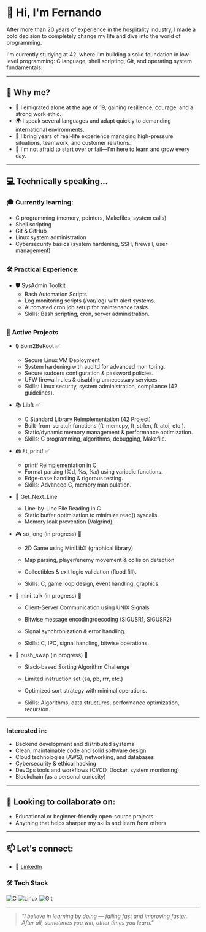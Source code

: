 # 👋 Hi, I'm Fernando

After more than 20 years of experience in the hospitality industry, I made a bold decision to completely change my life and dive into the world of programming.

I'm currently studying at 42, where I'm building a solid foundation in low-level programming: C language, shell scripting, Git, and operating system fundamentals.

---

## 🎯 Why me?

- 🛫 I emigrated alone at the age of 19, gaining resilience, courage, and a strong work ethic.
- 🌍 I speak several languages and adapt quickly to demanding international environments.
- 🧠 I bring years of real-life experience managing high-pressure situations, teamwork, and customer relations.
- 🔄 I'm not afraid to start over or fail—I'm here to learn and grow every day.

---

## 💻 Technically speaking...

### 🎓 Currently learning:

- C programming (memory, pointers, Makefiles, system calls)
- Shell scripting
- Git & GitHub
- Linux system administration
- Cybersecurity basics (system hardening, SSH, firewall, user management)
##

### 🛠️ Practical Experience:

- 🛡️ SysAdmin Toolkit
    -   Bash Automation Scripts
    -   Log monitoring scripts (/var/log) with alert systems.
    -   Automated cron job setup for maintenance tasks.
    -   Skills: Bash scripting, cron, server administration.
##

### 🔨 Active Projects  

- 🔒 Born2BeRoot ✅
   - Secure Linux VM Deployment
   - System hardening with auditd for advanced monitoring.
   - Secure sudoers configuration & password policies.
   - UFW firewall rules & disabling unnecessary services.
   - Skills: Linux security, system administration, compliance (42 guidelines).

- 📚 Libft ✅
    -   C Standard Library Reimplementation (42 Project)
    -   Built-from-scratch functions (ft_memcpy, ft_strlen, ft_atoi, etc.).
    -   Static/dynamic memory management & performance optimization.
    -   Skills: C programming, algorithms, debugging, Makefile.

- 🖨️ Ft_printf ✅
    -   printf Reimplementation in C
    -   Format parsing (%d, %s, %x) using variadic functions.
    -   Edge-case handling & rigorous testing.
    -   Skills: Advanced C, memory manipulation.

- 📖 Get_Next_Line
    -   Line-by-Line File Reading in C
    -   Static buffer optimization to minimize read() syscalls.
    -   Memory leak prevention (Valgrind).

- 🎮 so_long (in progress) 🚧

    -   2D Game using MiniLibX (graphical library)

    -   Map parsing, player/enemy movement & collision detection.

    -   Collectibles & exit logic validation (flood fill).

    -   Skills: C, game loop design, event handling, graphics.

- 📨 mini_talk (in progress) 🚧

    -   Client-Server Communication using UNIX Signals

    -   Bitwise message encoding/decoding (SIGUSR1, SIGUSR2)

    -   Signal synchronization & error handling.

    -   Skills: C, IPC, signal handling, bitwise operations.


- 🧮 push_swap (in progress) 🚧

    -   Stack-based Sorting Algorithm Challenge

    -   Limited instruction set (sa, pb, rrr, etc.)

    -   Optimized sort strategy with minimal operations.

    -   Skills: Algorithms, data structures, performance optimization, recursion.


---

### Interested in:
- Backend development and distributed systems
- Clean, maintainable code and solid software design
- Cloud technologies (AWS), networking, and databases
- Cybersecurity & ethical hacking
- DevOps tools and workflows (CI/CD, Docker, system monitoring)
- Blockchain (as a personal curiosity)

---

## 🤝 Looking to collaborate on:
- Educational or beginner-friendly open-source projects
- Anything that helps sharpen my skills and learn from others

---

## 📫 Let's connect:
- 💼 [LinkedIn](https://www.linkedin.com/in/fvilpaz)
  
  
### 🛠️ Tech Stack

![C](https://img.shields.io/badge/-C-000?style=flat&logo=c)
![Linux](https://img.shields.io/badge/-Linux-000?style=flat&logo=linux)
![Git](https://img.shields.io/badge/-Git-000?style=flat&logo=git)

---

> _"I  believe in learning by doing — failing fast and improving faster. After all, sometimes you win, other times you learn."_

